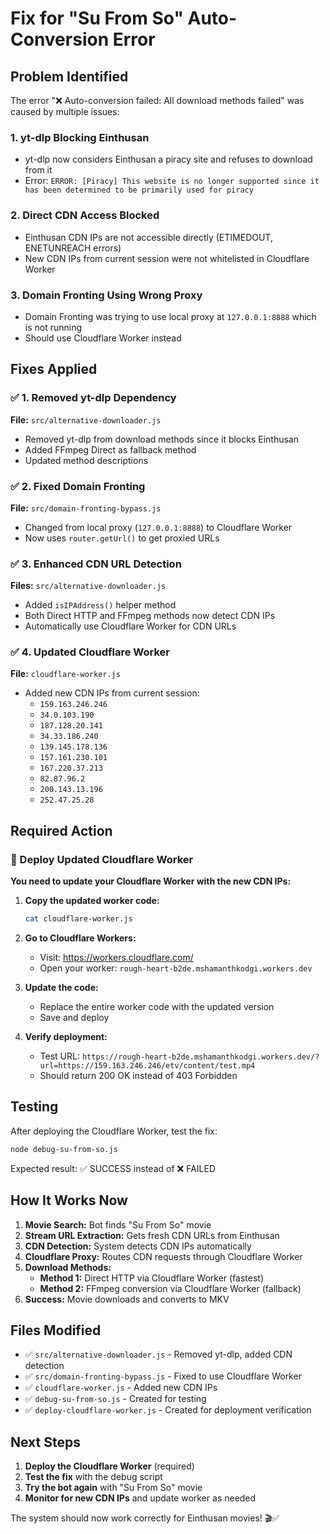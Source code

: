 # Fix for "Su From So" Auto-Conversion Error

## Problem Identified

The error "❌ Auto-conversion failed: All download methods failed" was caused by multiple issues:

### 1. **yt-dlp Blocking Einthusan**
- yt-dlp now considers Einthusan a piracy site and refuses to download from it
- Error: `ERROR: [Piracy] This website is no longer supported since it has been determined to be primarily used for piracy`

### 2. **Direct CDN Access Blocked**
- Einthusan CDN IPs are not accessible directly (ETIMEDOUT, ENETUNREACH errors)
- New CDN IPs from current session were not whitelisted in Cloudflare Worker

### 3. **Domain Fronting Using Wrong Proxy**
- Domain Fronting was trying to use local proxy at `127.0.0.1:8888` which is not running
- Should use Cloudflare Worker instead

## Fixes Applied

### ✅ 1. Removed yt-dlp Dependency
**File:** `src/alternative-downloader.js`
- Removed yt-dlp from download methods since it blocks Einthusan
- Added FFmpeg Direct as fallback method
- Updated method descriptions

### ✅ 2. Fixed Domain Fronting
**File:** `src/domain-fronting-bypass.js`
- Changed from local proxy (`127.0.0.1:8888`) to Cloudflare Worker
- Now uses `router.getUrl()` to get proxied URLs

### ✅ 3. Enhanced CDN URL Detection
**Files:** `src/alternative-downloader.js`
- Added `isIPAddress()` helper method
- Both Direct HTTP and FFmpeg methods now detect CDN IPs
- Automatically use Cloudflare Worker for CDN URLs

### ✅ 4. Updated Cloudflare Worker
**File:** `cloudflare-worker.js`
- Added new CDN IPs from current session:
  - `159.163.246.246`
  - `34.0.103.190`
  - `187.128.20.141`
  - `34.33.186.240`
  - `139.145.178.136`
  - `157.161.230.101`
  - `167.220.37.213`
  - `82.87.96.2`
  - `200.143.13.196`
  - `252.47.25.28`

## Required Action

### 🚨 Deploy Updated Cloudflare Worker

**You need to update your Cloudflare Worker with the new CDN IPs:**

1. **Copy the updated worker code:**
   ```bash
   cat cloudflare-worker.js
   ```

2. **Go to Cloudflare Workers:**
   - Visit: https://workers.cloudflare.com/
   - Open your worker: `rough-heart-b2de.mshamanthkodgi.workers.dev`

3. **Update the code:**
   - Replace the entire worker code with the updated version
   - Save and deploy

4. **Verify deployment:**
   - Test URL: `https://rough-heart-b2de.mshamanthkodgi.workers.dev/?url=https://159.163.246.246/etv/content/test.mp4`
   - Should return 200 OK instead of 403 Forbidden

## Testing

After deploying the Cloudflare Worker, test the fix:

```bash
node debug-su-from-so.js
```

Expected result: ✅ SUCCESS instead of ❌ FAILED

## How It Works Now

1. **Movie Search:** Bot finds "Su From So" movie
2. **Stream URL Extraction:** Gets fresh CDN URLs from Einthusan
3. **CDN Detection:** System detects CDN IPs automatically
4. **Cloudflare Proxy:** Routes CDN requests through Cloudflare Worker
5. **Download Methods:**
   - **Method 1:** Direct HTTP via Cloudflare Worker (fastest)
   - **Method 2:** FFmpeg conversion via Cloudflare Worker (fallback)
6. **Success:** Movie downloads and converts to MKV

## Files Modified

- ✅ `src/alternative-downloader.js` - Removed yt-dlp, added CDN detection
- ✅ `src/domain-fronting-bypass.js` - Fixed to use Cloudflare Worker
- ✅ `cloudflare-worker.js` - Added new CDN IPs
- ✅ `debug-su-from-so.js` - Created for testing
- ✅ `deploy-cloudflare-worker.js` - Created for deployment verification

## Next Steps

1. **Deploy the Cloudflare Worker** (required)
2. **Test the fix** with the debug script
3. **Try the bot again** with "Su From So" movie
4. **Monitor for new CDN IPs** and update worker as needed

The system should now work correctly for Einthusan movies! 🎬✅

